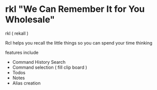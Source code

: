 # rkl **"We Can Remember It for You Wholesale"**
rkl ( rekall ) 



Rcl helps you recall the little things so you can spend your time thinking

features include 
- Command History Search
- Command selection ( fill clip board )
- Todos
- Notes 
- Alias creation  

